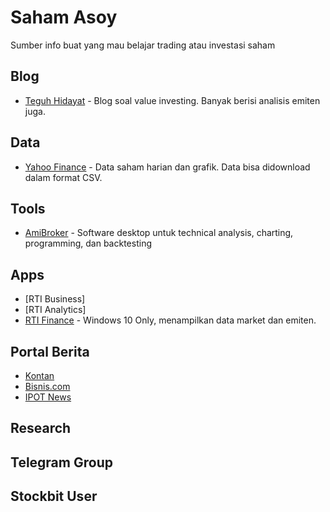 # Saham Asoy
Sumber info buat yang mau belajar trading atau investasi saham

## Blog
- [Teguh Hidayat](https://www.teguhhidayat.com/) - Blog soal value investing. Banyak berisi analisis emiten juga.

## Data
- [Yahoo Finance](https://finance.yahoo.com/) - Data saham harian dan grafik. Data bisa didownload dalam format CSV.

## Tools
- [AmiBroker](https://www.amibroker.com/) - Software desktop untuk technical analysis, charting, programming, dan backtesting

## Apps
- [RTI Business]
- [RTI Analytics]
- [RTI Finance](https://www.rti.co.id/?m_id=17#&panel1-1) - Windows 10 Only, menampilkan data market dan emiten. 

## Portal Berita
- [Kontan](https://www.kontan.co.id/)
- [Bisnis.com](https://www.bisnis.com/)
- [IPOT News](https://www.indopremier.com/ipotnews/)

## Research

## Telegram Group

## Stockbit User
